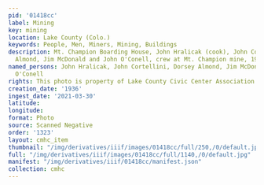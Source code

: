 ```yaml
---
pid: '01418cc'
label: Mining
key: mining
location: Lake County (Colo.)
keywords: People, Men, Miners, Mining, Buildings
description: Mt. Champion Boarding House, John Hralicak (cook), John Cortellini, Dorsey
  Almond, Jim McDonald and John O'Conell, crew at Mt. Champion mine, 1936 (Green collection)
named_persons: John Hralicak, John Cortellini, Dorsey Almond, Jim McDonald, and John
  O'Conell
rights: This photo is property of Lake County Civic Center Association.
creation_date: '1936'
ingest_date: '2021-03-30'
latitude: 
longitude: 
format: Photo
source: Scanned Negative
order: '1323'
layout: cmhc_item
thumbnail: "/img/derivatives/iiif/images/01418cc/full/250,/0/default.jpg"
full: "/img/derivatives/iiif/images/01418cc/full/1140,/0/default.jpg"
manifest: "/img/derivatives/iiif/01418cc/manifest.json"
collection: cmhc
---
```

